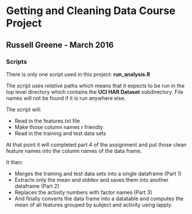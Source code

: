 # Getting and Cleaning Data Course Project
## Russell Greene - March 2016

### Scripts

There is only one script used in this project: **run_analysis.R**

The script uses *relative* paths which means that it expects to be run in the top level directory which contains the **UCI HAR Dataset** subdirectory.  File names will not be found if it is run anywhere else.

The script will:
* Read in the features.txt file
* Make those column names r friendly
* Read in the training and test data sets

At that point it will completed part 4 of the assignment and put those clean feature names into the column names of the data frame.

It then:
* Merges the training and test data sets into a single dataframe (Part 1)
* Extracts only the mean and stddev and saves them into another dataframe (Part 2)
* Replaces the activity numbers with factor names (Part 3)
* And finally converts the data frame into a datatable and computes the mean of all features grouped by subject and activity using lapply.
